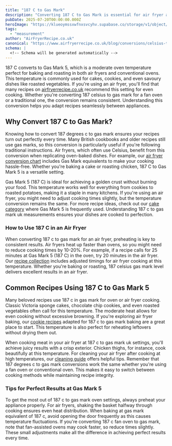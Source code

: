 ```yaml
---
title: "187 C to Gas Mark"
description: "Converting 187 C to Gas Mark is essential for air fryer and oven cooking. This guide explains the exact conversion and how to apply it to your favourite recipes. Whether you're baking or roasting, we've got you covered with simple tips."
pubDate: 2025-07-20T00:00:00.000Z
heroImage: "https://klueoymssxwfnxsvcyhv.supabase.co/storage/v1/object/public/Shmucket/187-c-to-gas-mark.png"
tags:
  - "measurement"
author: "AirFryerRecipe.co.uk"
canonical: "https://www.airfryerrecipe.co.uk/blog/conversions/celsius-to-gas-mark/187-c-to-gas-mark"
schema: |
  <!-- Schema will be generated automatically -->
---
```


<p id="">187 C converts to Gas Mark 5, which is a moderate oven temperature perfect for baking and roasting in both air fryers and conventional ovens. This temperature is commonly used for cakes, cookies, and even savoury dishes like roasted vegetables. If you're using an air fryer, you'll find that many recipes on <a href="https://www.airfryerrecipe.co.uk" id="">airfryerrecipe.co.uk</a> recommend this setting for even cooking. Whether you're converting 187 celsius to gas mark for a fan oven or a traditional one, the conversion remains consistent. Understanding this conversion helps you adapt recipes seamlessly between appliances.</p><h2 id="">Why Convert 187 C to Gas Mark?</h2><p id="">Knowing how to convert 187 degrees c to gas mark ensures your recipes turn out perfectly every time. Many British cookbooks and older recipes still use gas marks, so this conversion is particularly useful if you're following traditional instructions. Air fryers, which often use Celsius, benefit from this conversion when replicating oven-baked dishes. For example, our <a href="https://www.airfryerrecipe.co.uk/air-fryer-conversion-chart" id="">air fryer conversion chart</a> includes Gas Mark equivalents to make your cooking hassle-free. Whether you're baking a cake or roasting chicken, 187 C to Gas Mark 5 is a versatile setting.</p><p id="">Gas Mark 5 (187 C) is ideal for achieving a golden crust without burning your food. This temperature works well for everything from cookies to roasted potatoes, making it a staple in many kitchens. If you're using an air fryer, you might need to adjust cooking times slightly, but the temperature conversion remains the same. For more recipe ideas, check out our <a href="https://www.airfryerrecipe.co.uk/recipe-category/cakes" id="">cake category</a> where Gas Mark 5 is frequently used. Understanding 187 c to gas mark uk measurements ensures your dishes are cooked to perfection.</p><h3 id="">How to Use 187 C in an Air Fryer</h3><p id="">When converting 187 c to gas mark for an air fryer, preheating is key to consistent results. Air fryers heat up faster than ovens, so you might need to reduce cooking times by 10-20%. For example, if a recipe calls for 25 minutes at Gas Mark 5 (187 C) in the oven, try 20 minutes in the air fryer. Our <a href="https://www.airfryerrecipe.co.uk/recipes" id="">recipe collection</a> includes adjusted timings for air fryer cooking at this temperature. Whether you're baking or roasting, 187 celsius gas mark level delivers excellent results in an air fryer.</p><h2 id="">Common Recipes Using 187 C to Gas Mark 5</h2><p id="">Many beloved recipes use 187 c in gas mark for oven or air fryer cooking. Classic Victoria sponge cakes, chocolate chip cookies, and even roasted vegetables often call for this temperature. The moderate heat allows for even cooking without excessive browning. If you're exploring air fryer baking, our <a href="https://www.airfryerrecipe.co.uk/recipe-category/cookies" id="">cookie recipes</a> adapted for 187 c to gas mark baking are a great place to start. This temperature is also perfect for reheating leftovers without drying them out.</p><p id="">When cooking meat in your air fryer at 187 c to gas mark uk settings, you'll achieve juicy results with a crisp exterior. Chicken thighs, for instance, cook beautifully at this temperature. For cleaning your air fryer after cooking at high temperatures, our <a href="https://www.airfryerrecipe.co.uk/air-fryer-cleaner" id="">cleaning guide</a> offers helpful tips. Remember that 187 degrees c to gas mark conversions work the same whether you're using a fan oven or conventional oven. This makes it easy to switch between cooking methods while maintaining recipe integrity.</p><h3 id="">Tips for Perfect Results at Gas Mark 5</h3><p id="">To get the most out of 187 c to gas mark oven settings, always preheat your appliance properly. For air fryers, shaking the basket halfway through cooking ensures even heat distribution. When baking at gas mark equivalent of 187 c, avoid opening the door frequently as this causes temperature fluctuations. If you're converting 187 c fan oven to gas mark, note that fan-assisted ovens may cook faster, so reduce times slightly. These small adjustments make all the difference in achieving perfect results every time.</p>
